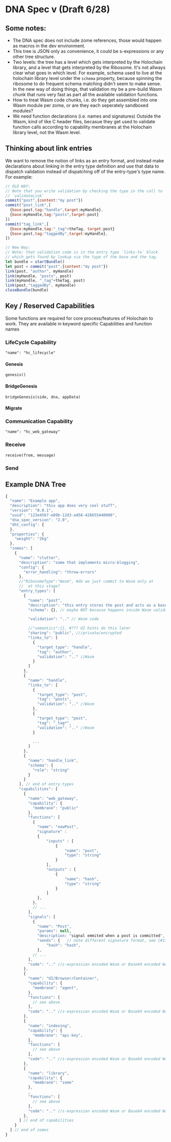 # DNA Spec v (Draft 6/28)

## Some notes:

- The DNA spec does not include zome references, those would happen as macros in the dev environment.
- This tree is JSON only as convenience, it could be s-expressions or any other tree structure.
- Two levels: the tree has a level which gets interpreted by the Holochain library, and a level that gets interpreted by the Ribosome.  It's not allways clear what goes in which level.  For example, schema used to live at the holochain library level under the `schema` property, because spinning the ribosome to do frequent schema matching didn't seem to make sense.  In the new way of doing things, that validation my be a pre-build Wasm chunk that runs very fast as part all the available validation functions.
- How to treat Wasm code chunks, i.e. do they get assembled into one Wasm module per zome, or are they each seperately sandboxed modules?
- We need function declarations (i.e. names and signatures) Outside the Wasm, kind of like C header files, becasue they get used to validate function calls according to capability membranes at the Holochain library level, not the Wasm level.

## Thinking about link entries

We want to remove the notion of links as an entry format, and instead make declarations about linking in the entry type definition and use that data to dispatch validation instead of dispatching off of the entry-type's type name.  For example:

``` javascript
// OLD WAY:
// Note that you write validation by checking the type in the call to
// `validateLink`
commit("post",{content:"my post"})
commit("post_link",[
  {base:post,tag:"handle",target:myHandle},
  {base:myHandle,tag:"posts",target:post}
])
commit("tag_link",[
  {base:myHandle,tag:"_tag"+theTag, target:post}
  {base:post,tag:"taggedBy",target:myHandle},
])

// New Way:
// Note: that validation code is in the entry type `links-to` block
// which gets found by lookup via the type of the base and the tag.
let bundle = startBundle()
let post = commit("post",{content:"my post"})
link(post, "author", myHandle)
link(myHandle, "posts", post)
link(myHandle, "_tag"+theTag, post)
link(post,"taggedBy", myHandle)
closeBundle(bundle)
```

## Key / Reserved Capabilities

Some functions are required for core process/features of Holochain to work.
They are available in keyword specific Capabilities and function names

### LifeCycle Capability

`"name": "hc_lifecycle"`

#### Genesis
`genesis()`

#### BridgeGenesis
`bridgeGenesis(side, dna, appData)`

#### Migrate

### Communication Capability

`"name": "hc_web_gateway"`

### Receive
`receive(from, message)`
### Send


## Example DNA Tree

``` javascript
{
  "name": "Example app",
  "description": "this app does very cool stuff",
  "version": "0.0.1",
  "uuid": "123e4567-e89b-12d3-a456-426655440000",
  "dna_spec_version": "2.0",
  "dht_config": {
  },
  "properties": {
    "weight": "2kg"
  },
  "zomes": [
    {
      "name": "clutter",
      "description": "zome that implements micro-blogging",
      "config": {
        "error_handling": "throw-errors"
      },
      //"RibosomeType":"Wasm", #do we just commit to Wasm only at
      //  at this stage?
      "entry_types": [
        {
          "name": "post",
          "description": "this entry stores the post and acts as a base for links back to the author",
          "schema": {}, // maybe NOT because happens inside Wasm validations and it's fast enough.

          "validation": ".." // Wasm code

          //"semantics":{}, #??? UI hints do this later
          "sharing": "public", ///private/encrypted
          "links_to": [
            {
              "target_type": "handle",
              "tag": "author",
              "validation": ".." //Wasm
            }
          ]
        },
        {
          "name": "handle",
          "links_to": [
            {
              "target_type": "post",
              "tag": "posts",
              "validation": ".." //Wasm
            },
            {
              "target_type": "post",
              "tag": "_tag*",
              "validation": ".." //Wasm
            }

            ...
          ]
        },
        {
          "name": "handle_link",
          "schema": {
            "role": "string"
          }
        }
      ], // end of entry-types
      "capabilities": [
        {
          "name": "web_gateway",
          "capability": {
            "membrane": "public"
          },
          "functions": [
            {
              "name": "newPost",
              "signature" :
              {
                  "inputs" : [
                      {
                          "name": "post",
                          "type": "string"
                      }
                  ],
                  "outputs" : [
                      {
                          "name": "hash",
                          "type": "string"
                      }
                  ]
              },
            },
            // ...
          ],
          "signals": [
            {
              "name": "Post",
              "params": null,
              "description: "signal emmited when a post is committed",
              "sends": {   // note different signature format, see [#134](https://waffle.io/holochain/org/cards/5b4cd03d0df367001d6d12a6) for details
                  "hash": "hash",
              },
            // ...
          ],
          "code": ".." //s-expression encoded Wasm or Base64 encoded Wasm bytecode
        },
        {
          "name": "UI/Browser/Container",
          "capability": {
            "membrane": "agent",
          },
          "functions": [
            // see above
          ],
          "code": ".." //s-expression encoded Wasm or Base64 encoded Wasm bytecode
        },
        {
          "name": "indexing",
          "capability": {
            "membrane": "api-key",
          },
          "functions": [
            // see above
          ],
          "code": ".." //s-expression encoded Wasm or Base64 encoded Wasm bytecode
        },
        {
          "name": "library",
          "capability": {
            "membrane": "zome"
          },
          ,
          "functions": [
            // see above
          ],
          "code": ".." //s-expression encoded Wasm or Base64 encoded Wasm bytecode
        },
      ] // end of capabilities
    }
  ] // end of zomes
}
```
